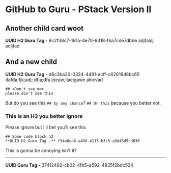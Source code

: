 # GitHub to Guru - PStack Version II

## Another child card woot
**UUID H2 Guru Tag -** 9c2f38c7-191a-4e70-9318-f6a7cde7dbbe
adjfaldj adljfad

## And a new child
**UUID H2 Guru Tag -** d6c3ba30-0324-4481-acff-c62616d8bc65
dafda;fjk;adj;
dfja;dfa
jrjeaw;ljaejgawe
alncvad
```
## <Don't see me>
please don't see this
```
But do you see this `## by any chance`?
`## Or this` because you better not.

### This is an H3 you better ignore
Please ignore
but i'll bet you'll see this
```
## Some code block h2
**UUID H2 Guru Tag -** f34e6ea6-a49d-4115-b3c5-a9d45d5cd030
```

This is gonna be annoying isn't it?
***
**UUID Guru Tag -** 37412492-cb02-4fb5-a592-4835f2bdc524